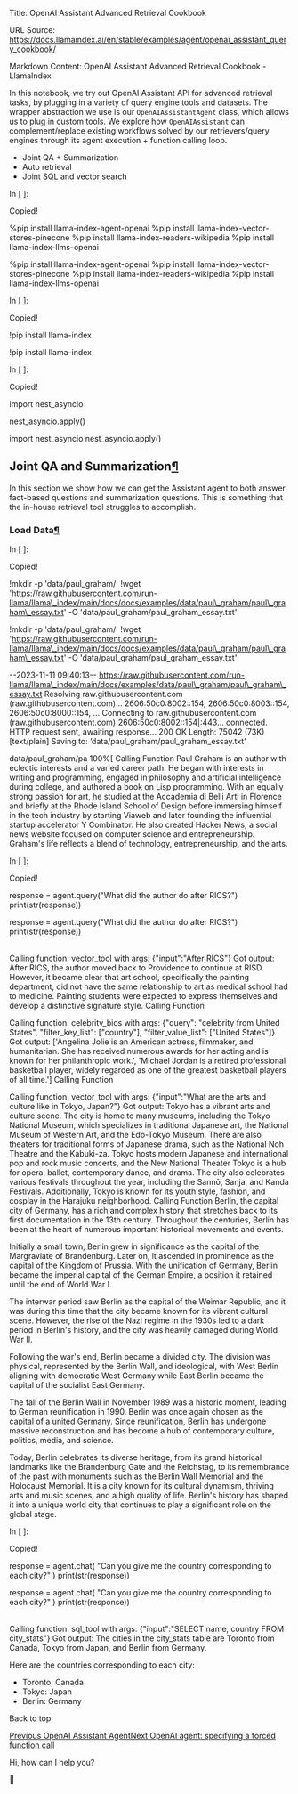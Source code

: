 Title: OpenAI Assistant Advanced Retrieval Cookbook

URL Source: https://docs.llamaindex.ai/en/stable/examples/agent/openai_assistant_query_cookbook/

Markdown Content:
OpenAI Assistant Advanced Retrieval Cookbook - LlamaIndex


In this notebook, we try out OpenAI Assistant API for advanced retrieval tasks, by plugging in a variety of query engine tools and datasets. The wrapper abstraction we use is our `OpenAIAssistantAgent` class, which allows us to plug in custom tools. We explore how `OpenAIAssistant` can complement/replace existing workflows solved by our retrievers/query engines through its agent execution + function calling loop.

*   Joint QA + Summarization
*   Auto retrieval
*   Joint SQL and vector search

In \[ \]:

Copied!

%pip install llama\-index\-agent\-openai
%pip install llama\-index\-vector\-stores\-pinecone
%pip install llama\-index\-readers\-wikipedia
%pip install llama\-index\-llms\-openai

%pip install llama-index-agent-openai %pip install llama-index-vector-stores-pinecone %pip install llama-index-readers-wikipedia %pip install llama-index-llms-openai

In \[ \]:

Copied!

!pip install llama\-index

!pip install llama-index

In \[ \]:

Copied!

import nest\_asyncio

nest\_asyncio.apply()

import nest\_asyncio nest\_asyncio.apply()

Joint QA and Summarization[¶](https://docs.llamaindex.ai/en/stable/examples/agent/openai_assistant_query_cookbook/#joint-qa-and-summarization)
----------------------------------------------------------------------------------------------------------------------------------------------

In this section we show how we can get the Assistant agent to both answer fact-based questions and summarization questions. This is something that the in-house retrieval tool struggles to accomplish.

### Load Data[¶](https://docs.llamaindex.ai/en/stable/examples/agent/openai_assistant_query_cookbook/#load-data)

In \[ \]:

Copied!

!mkdir \-p 'data/paul\_graham/'
!wget 'https://raw.githubusercontent.com/run-llama/llama\_index/main/docs/docs/examples/data/paul\_graham/paul\_graham\_essay.txt' \-O 'data/paul\_graham/paul\_graham\_essay.txt'

!mkdir -p 'data/paul\_graham/' !wget 'https://raw.githubusercontent.com/run-llama/llama\_index/main/docs/docs/examples/data/paul\_graham/paul\_graham\_essay.txt' -O 'data/paul\_graham/paul\_graham\_essay.txt'

\--2023-11-11 09:40:13--  https://raw.githubusercontent.com/run-llama/llama\_index/main/docs/examples/data/paul\_graham/paul\_graham\_essay.txt
Resolving raw.githubusercontent.com (raw.githubusercontent.com)... 2606:50c0:8002::154, 2606:50c0:8003::154, 2606:50c0:8000::154, ...
Connecting to raw.githubusercontent.com (raw.githubusercontent.com)|2606:50c0:8002::154|:443... connected.
HTTP request sent, awaiting response... 200 OK
Length: 75042 (73K) \[text/plain\]
Saving to: ‘data/paul\_graham/paul\_graham\_essay.txt’

data/paul\_graham/pa 100%\[ Calling Function 
Paul Graham is an author with eclectic interests and a varied career path. He began with interests in writing and programming, engaged in philosophy and artificial intelligence during college, and authored a book on Lisp programming. With an equally strong passion for art, he studied at the Accademia di Belli Arti in Florence and briefly at the Rhode Island School of Design before immersing himself in the tech industry by starting Viaweb and later founding the influential startup accelerator Y Combinator. He also created Hacker News, a social news website focused on computer science and entrepreneurship. Graham's life reflects a blend of technology, entrepreneurship, and the arts.

In \[ \]:

Copied!

response \= agent.query("What did the author do after RICS?")
print(str(response))

response = agent.query("What did the author do after RICS?") print(str(response))

\
Calling function: vector\_tool with args: {"input":"After RICS"}
Got output: After RICS, the author moved back to Providence to continue at RISD. However, it became clear that art school, specifically the painting department, did not have the same relationship to art as medical school had to medicine. Painting students were expected to express themselves and develop a distinctive signature style.
 Calling Function 

Calling function: celebrity\_bios with args: {"query": "celebrity from United States", "filter\_key\_list": \["country"\], "filter\_value\_list": \["United States"\]}
Got output: \['Angelina Jolie is an American actress, filmmaker, and humanitarian. She has received numerous awards for her acting and is known for her philanthropic work.', 'Michael Jordan is a retired professional basketball player, widely regarded as one of the greatest basketball players of all time.'\]
 Calling Function 

Calling function: vector\_tool with args: {"input":"What are the arts and culture like in Tokyo, Japan?"}
Got output: Tokyo has a vibrant arts and culture scene. The city is home to many museums, including the Tokyo National Museum, which specializes in traditional Japanese art, the National Museum of Western Art, and the Edo-Tokyo Museum. There are also theaters for traditional forms of Japanese drama, such as the National Noh Theatre and the Kabuki-za. Tokyo hosts modern Japanese and international pop and rock music concerts, and the New National Theater Tokyo is a hub for opera, ballet, contemporary dance, and drama. The city also celebrates various festivals throughout the year, including the Sannō, Sanja, and Kanda Festivals. Additionally, Tokyo is known for its youth style, fashion, and cosplay in the Harajuku neighborhood.
 Calling Function 
Berlin, the capital city of Germany, has a rich and complex history that stretches back to its first documentation in the 13th century. Throughout the centuries, Berlin has been at the heart of numerous important historical movements and events.

Initially a small town, Berlin grew in significance as the capital of the Margraviate of Brandenburg. Later on, it ascended in prominence as the capital of the Kingdom of Prussia. With the unification of Germany, Berlin became the imperial capital of the German Empire, a position it retained until the end of World War I.

The interwar period saw Berlin as the capital of the Weimar Republic, and it was during this time that the city became known for its vibrant cultural scene. However, the rise of the Nazi regime in the 1930s led to a dark period in Berlin's history, and the city was heavily damaged during World War II.

Following the war's end, Berlin became a divided city. The division was physical, represented by the Berlin Wall, and ideological, with West Berlin aligning with democratic West Germany while East Berlin became the capital of the socialist East Germany.

The fall of the Berlin Wall in November 1989 was a historic moment, leading to German reunification in 1990. Berlin was once again chosen as the capital of a united Germany. Since reunification, Berlin has undergone massive reconstruction and has become a hub of contemporary culture, politics, media, and science.

Today, Berlin celebrates its diverse heritage, from its grand historical landmarks like the Brandenburg Gate and the Reichstag, to its remembrance of the past with monuments such as the Berlin Wall Memorial and the Holocaust Memorial. It is a city known for its cultural dynamism, thriving arts and music scenes, and a high quality of life. Berlin's history has shaped it into a unique world city that continues to play a significant role on the global stage.

In \[ \]:

Copied!

response \= agent.chat(
    "Can you give me the country corresponding to each city?"
)
print(str(response))

response = agent.chat( "Can you give me the country corresponding to each city?" ) print(str(response))

\
Calling function: sql\_tool with args: {"input":"SELECT name, country FROM city\_stats"}
Got output: The cities in the city\_stats table are Toronto from Canada, Tokyo from Japan, and Berlin from Germany.

Here are the countries corresponding to each city:

- Toronto: Canada
- Tokyo: Japan
- Berlin: Germany

Back to top

[Previous OpenAI Assistant Agent](https://docs.llamaindex.ai/en/stable/examples/agent/openai_assistant_agent/)[Next OpenAI agent: specifying a forced function call](https://docs.llamaindex.ai/en/stable/examples/agent/openai_forced_function_call/)

Hi, how can I help you?

🦙
